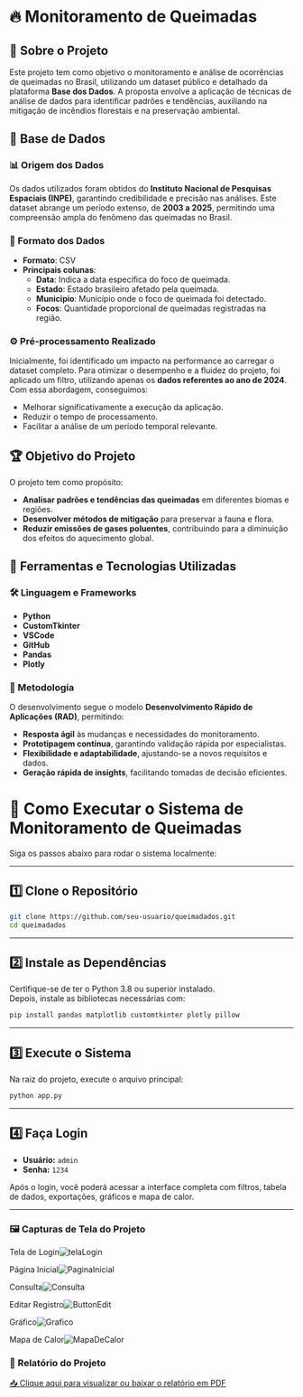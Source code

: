 # 🔥 Monitoramento de Queimadas

## 📌 Sobre o Projeto

Este projeto tem como objetivo o monitoramento e análise de ocorrências de queimadas no Brasil, utilizando um dataset público e detalhado da plataforma **Base dos Dados**. A proposta envolve a aplicação de técnicas de análise de dados para identificar padrões e tendências, auxiliando na mitigação de incêndios florestais e na preservação ambiental.

## 📂 Base de Dados

### 📊 Origem dos Dados

Os dados utilizados foram obtidos do **Instituto Nacional de Pesquisas Espaciais (INPE)**, garantindo credibilidade e precisão nas análises. Este dataset abrange um período extenso, de **2003 a 2025**, permitindo uma compreensão ampla do fenômeno das queimadas no Brasil.

### 📝 Formato dos Dados

- **Formato**: CSV
- **Principais colunas**:
  - **Data**: Indica a data específica do foco de queimada.
  - **Estado**: Estado brasileiro afetado pela queimada.
  - **Município**: Município onde o foco de queimada foi detectado.
  - **Focos**: Quantidade proporcional de queimadas registradas na região.

### ⚙️ Pré-processamento Realizado

Inicialmente, foi identificado um impacto na performance ao carregar o dataset completo. Para otimizar o desempenho e a fluidez do projeto, foi aplicado um filtro, utilizando apenas os **dados referentes ao ano de 2024**. Com essa abordagem, conseguimos:

- Melhorar significativamente a execução da aplicação.
- Reduzir o tempo de processamento.
- Facilitar a análise de um período temporal relevante.

## 🏆 Objetivo do Projeto

O projeto tem como propósito:

- **Analisar padrões e tendências das queimadas** em diferentes biomas e regiões.
- **Desenvolver métodos de mitigação** para preservar a fauna e flora.
- **Reduzir emissões de gases poluentes**, contribuindo para a diminuição dos efeitos do aquecimento global.

## 🚀 Ferramentas e Tecnologias Utilizadas

### 🛠️ Linguagem e Frameworks

- **Python**
- **CustomTkinter**
- **VSCode**
- **GitHub**
- **Pandas**
- **Plotly**

### 🔬 Metodologia

O desenvolvimento segue o modelo **Desenvolvimento Rápido de Aplicações (RAD)**, permitindo:

- **Resposta ágil** às mudanças e necessidades do monitoramento.
- **Prototipagem contínua**, garantindo validação rápida por especialistas.
- **Flexibilidade e adaptabilidade**, ajustando-se a novos requisitos e dados.
- **Geração rápida de insights**, facilitando tomadas de decisão eficientes.

# 🚀 Como Executar o Sistema de Monitoramento de Queimadas

Siga os passos abaixo para rodar o sistema localmente:

---

## 1️⃣ Clone o Repositório

```bash
git clone https://github.com/seu-usuario/queimadados.git
cd queimadados
```

---

## 2️⃣ Instale as Dependências

Certifique-se de ter o Python 3.8 ou superior instalado.  
Depois, instale as bibliotecas necessárias com:

```bash
pip install pandas matplotlib customtkinter plotly pillow
```

---

## 3️⃣ Execute o Sistema

Na raiz do projeto, execute o arquivo principal:

```bash
python app.py
```

---

## 4️⃣ Faça Login

- **Usuário:** `admin`
- **Senha:** `1234`

Após o login, você poderá acessar a interface completa com filtros, tabela de dados, exportações, gráficos e mapa de calor.

---

### 🖼️ Capturas de Tela do Projeto

Tela de Login![telaLogin](https://github.com/user-attachments/assets/6441eead-0e8a-45ff-9fad-60b6193111ea)

Página Inicial![PaginaInicial](https://github.com/user-attachments/assets/b900761d-312e-45f7-bab1-d87ed1e843b9)

Consulta![Consulta](https://github.com/user-attachments/assets/391d5c18-f615-4fad-8a7a-461edf3d16da)

Editar Registro![ButtonEdit](https://github.com/user-attachments/assets/327c467b-8a2d-45e8-bb9c-22718683aa8e)

Gráfico![Grafico](https://github.com/user-attachments/assets/822f23e7-c9d8-413e-81f4-5ad6cc8e3e71)

Mapa de Calor![MapaDeCalor](https://github.com/user-attachments/assets/7a3870cc-c82b-4ec8-8c63-3af3bd3e0985)

### 📄 Relatório do Projeto

[📥 Clique aqui para visualizar ou baixar o relatório em PDF](./QueimaDadosRelatório.pdf)
